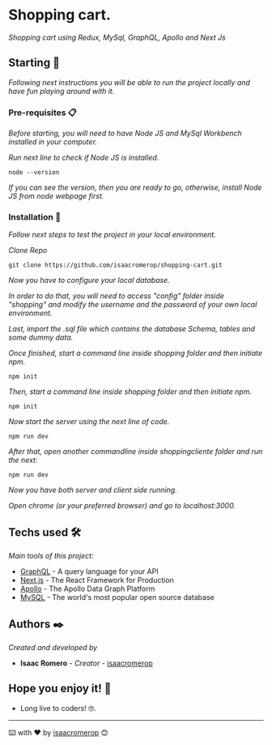 # Shopping cart.

_Shopping cart using Redux, MySql, GraphQL, Apollo and Next Js_

## Starting 🚀

_Following next instructions you will be able to run the project locally and have fun playing around with it._

### Pre-requisites 📋

_Before starting, you will need to have Node JS and MySql Workbench installed in your computer._

_Run next line to check if Node JS is installed._

```
node --version
```

_If you can see the version, then you are ready to go, otherwise, install Node JS from node webpage first._

### Installation 🔧

_Follow next steps to test the project in your local environment._

_Clone Repo_

```
git clone https://github.com/isaacromerop/shopping-cart.git
```

_Now you have to configure your local database._

_In order to do that, you will need to access "config" folder inside "shopping" and
modify the username and the password of your own local environment._

_Last, import the .sql file which contains the database Schema, tables and some dummy data._

_Once finished, start a command line inside shopping folder and then initiate npm._

```
npm init
```

_Then, start a command line inside shopping folder and then initiate npm._

```
npm init
```

_Now start the server using the next line of code._

```
npm run dev
```

_After that, open another commandline inside shoppingcliente folder and run the next:_

```
npm run dev
```

_Now you have both server and client side running._

_Open chrome (or your preferred browser) and go to localhost:3000._

## Techs used 🛠️

_Main tools of this project:_

- [GraphQL](https://graphql.org/) - A query language for your API
- [Next.js](https://nextjs.org/) - The React Framework for Production
- [Apollo](https://www.apollographql.com/) - The Apollo Data Graph Platform
- [MySQL](https://www.mysql.com/) - The world's most popular open source database

## Authors ✒️

_Created and developed by_

- **Isaac Romero** - _Creator_ - [isaacromerop](https://github.com/isaacromerop)

## Hope you enjoy it! 🎁

- Long live to coders! 🤓.

---

⌨️ with ❤️ by [isaacromerop](https://github.com/isaacromerop) 😊
